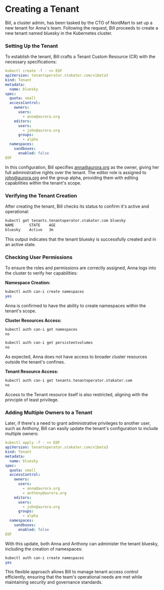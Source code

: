 # Creating a Tenant

Bill, a cluster admin, has been tasked by the CTO of NordMart to set up a new tenant for Anna's team. Following the request, Bill proceeds to create a new tenant named bluesky in the Kubernetes cluster.

### Setting Up the Tenant

To establish the tenant, Bill crafts a Tenant Custom Resource (CR) with the necessary specifications:

```yaml
kubectl create -f - << EOF
apiVersion: tenantoperator.stakater.com/v1beta3
kind: Tenant
metadata:
  name: bluesky
spec:
  quota: small
  accessControl:
    owners:
      users:
        - anna@aurora.org
    editors:
      users:
        - john@aurora.org
      groups:
        - alpha
  namespaces:
    sandboxes:
      enabled: false
EOF
```

In this configuration, Bill specifies anna@aurora.org as the owner, giving her full administrative rights over the tenant. The editor role is assigned to john@aurora.org and the group alpha, providing them with editing capabilities within the tenant's scope.

### Verifying the Tenant Creation

After creating the tenant, Bill checks its status to confirm it's active and operational:

```bash
kubectl get tenants.tenantoperator.stakater.com bluesky
NAME       STATE    AGE
bluesky    Active   3m
```

This output indicates that the tenant bluesky is successfully created and in an active state.

### Checking User Permissions

To ensure the roles and permissions are correctly assigned, Anna logs into the cluster to verify her capabilities:

**Namespace Creation:**

```bash
kubectl auth can-i create namespaces
yes
```
Anna is confirmed to have the ability to create namespaces within the tenant's scope.


**Cluster Resources Access:**

```bash
kubectl auth can-i get namespaces
no

kubectl auth can-i get persistentvolumes
no
```
As expected, Anna does not have access to broader cluster resources outside the tenant's confines.

**Tenant Resource Access:**

```bash
kubectl auth can-i get tenants.tenantoperator.stakater.com
no
```
Access to the Tenant resource itself is also restricted, aligning with the principle of least privilege.

### Adding Multiple Owners to a Tenant

Later, if there's a need to grant administrative privileges to another user, such as Anthony, Bill can easily update the tenant's configuration to include multiple owners:

```yaml
kubectl apply -f - << EOF
apiVersion: tenantoperator.stakater.com/v1beta3
kind: Tenant
metadata:
  name: bluesky
spec:
  quota: small
  accessControl:
    owners:
      users:
        - anna@aurora.org
        - anthony@aurora.org
    editors:
      users:
        - john@aurora.org
      groups:
        - alpha
  namespaces:
    sandboxes:
      enabled: false
EOF
```
With this update, both Anna and Anthony can administer the tenant bluesky, including the creation of namespaces:

```bash
kubectl auth can-i create namespaces
yes
```

This flexible approach allows Bill to manage tenant access control efficiently, ensuring that the team's operational needs are met while maintaining security and governance standards.
